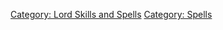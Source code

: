 [Category: Lord Skills and
Spells](Category:_Lord_Skills_and_Spells "wikilink") [Category:
Spells](Category:_Spells "wikilink")
